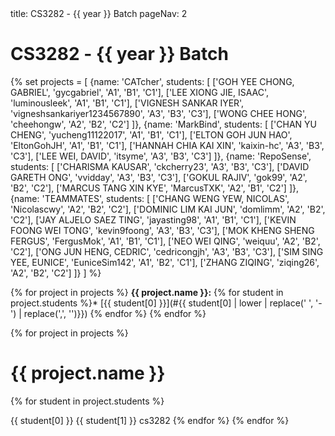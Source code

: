 <frontmatter>
title: CS3282 - {{ year }} Batch
pageNav: 2
</frontmatter>

# CS3282 - {{ year }} Batch

{% set projects = [
    {name: 'CATcher', students: [
        ['GOH YEE CHONG, GABRIEL', 'gycgabriel', 'A1', 'B1', 'C1'],
        ['LEE XIONG JIE, ISAAC', 'luminousleek', 'A1', 'B1', 'C1'],
        ['VIGNESH SANKAR IYER', 'vigneshsankariyer1234567890', 'A3', 'B3', 'C3'],
        ['WONG CHEE HONG', 'cheehongw', 'A2', 'B2', 'C2']
    ]},
    {name: 'MarkBind', students: [
        ['CHAN YU CHENG', 'yucheng11122017', 'A1', 'B1', 'C1'],
        ['ELTON GOH JUN HAO', 'EltonGohJH', 'A1', 'B1', 'C1'],
        ['HANNAH CHIA KAI XIN', 'kaixin-hc', 'A3', 'B3', 'C3'],
        ['LEE WEI, DAVID', 'itsyme', 'A3', 'B3', 'C3']
    ]},
    {name: 'RepoSense', students: [
        ['CHARISMA KAUSAR', 'ckcherry23', 'A3', 'B3', 'C3'],
        ['DAVID GARETH ONG', 'vvidday', 'A3', 'B3', 'C3'],
        ['GOKUL RAJIV', 'gok99', 'A2', 'B2', 'C2'],
        ['MARCUS TANG XIN KYE', 'MarcusTXK', 'A2', 'B1', 'C2']
    ]},
    {name: 'TEAMMATES', students: [
        ['CHANG WENG YEW, NICOLAS', 'Nicolascwy', 'A2', 'B2', 'C2'],
        ['DOMINIC LIM KAI JUN', 'domlimm', 'A2', 'B2', 'C2'],
        ['JAY ALJELO SAEZ TING', 'jayasting98', 'A1', 'B1', 'C1'],
        ['KEVIN FOONG WEI TONG', 'kevin9foong', 'A3', 'B3', 'C3'],
        ['MOK KHENG SHENG FERGUS', 'FergusMok', 'A1', 'B1', 'C1'],
        ['NEO WEI QING', 'weiquu', 'A2', 'B2', 'C2'],
        ['ONG JUN HENG, CEDRIC', 'cedricongjh', 'A3', 'B3', 'C3'],
        ['SIM SING YEE, EUNICE', 'EuniceSim142', 'A1', 'B2', 'C1'],
        ['ZHANG ZIQING', 'ziqing26', 'A2', 'B2', 'C2']
    ]}
] %}

{% for project in projects %}
**{{ project.name }}:**
{% for student in project.students %}* [{{ student[0] }}](#{{ student[0] | lower | replace(' ', '-') | replace(',', '')}})
{% endfor %}
{% endfor %}

{% for project in projects %}
# {{ project.name }}
  {% for student in project.students %}

<include src="students/{{ student[1] }}/studentInfo.md" boilerplate >
  <span id="name">{{ student[0] }}</span>
  <span id="folder">{{ student[1] }}</span>
  <span id="mod">cs3282</span>
</include>
  {% endfor %}
{% endfor %}
